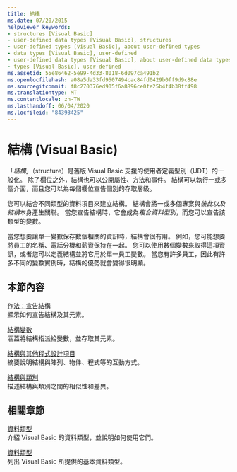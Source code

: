 ```yaml
---
title: 結構
ms.date: 07/20/2015
helpviewer_keywords:
- structures [Visual Basic]
- user-defined data types [Visual Basic], structures
- user-defined types [Visual Basic], about user-defined types
- data types [Visual Basic], user-defined
- user-defined data types [Visual Basic], about user-defined data types
- types [Visual Basic], user-defined
ms.assetid: 55e86462-5e99-4d33-8018-6d097ca491b2
ms.openlocfilehash: a08a5da33fd9507494cac84fd0429b0ff9d9c88e
ms.sourcegitcommit: f8c270376ed905f6a8896ce0fe25b4f4b38ff498
ms.translationtype: MT
ms.contentlocale: zh-TW
ms.lasthandoff: 06/04/2020
ms.locfileid: "84393425"
---
```

# <a name="structures-visual-basic"></a>結構 (Visual Basic)
「*結構*」（structure）是舊版 Visual Basic 支援的使用者定義型別（UDT）的一般化。 除了欄位之外，結構也可以公開屬性、方法和事件。 結構可以執行一或多個介面，而且您可以為每個欄位宣告個別的存取層級。  
  
 您可以結合不同類型的資料項目來建立結構。 結構會將一或多個專案與*彼此以及結構*本身產生關聯。 當您宣告結構時，它會成為*複合資料型別*，而您可以宣告該類型的變數。  
  
 當您想要讓單一變數保存數個相關的資訊時，結構會很有用。 例如，您可能想要將員工的名稱、電話分機和薪資保持在一起。 您可以使用數個變數來取得這項資訊，或者您可以定義結構並將它用於單一員工變數。 當您有許多員工，因此有許多不同的變數實例時，結構的優勢就會變得很明顯。  
  
## <a name="in-this-section"></a>本節內容  
 [作法：宣告結構](how-to-declare-a-structure.md)  
 顯示如何宣告結構及其元素。  
  
 [結構變數](structure-variables.md)  
 涵蓋將結構指派給變數，並存取其元素。  
  
 [結構與其他程式設計項目](structures-and-other-programming-elements.md)  
 摘要說明結構與陣列、物件、程式等的互動方式。  
  
 [結構與類別](structures-and-classes.md)  
 描述結構與類別之間的相似性和差異。  
  
## <a name="related-sections"></a>相關章節  
 [資料類型](index.md)  
 介紹 Visual Basic 的資料類型，並說明如何使用它們。  
  
 [資料類型](../../../language-reference/data-types/index.md)  
 列出 Visual Basic 所提供的基本資料類型。

